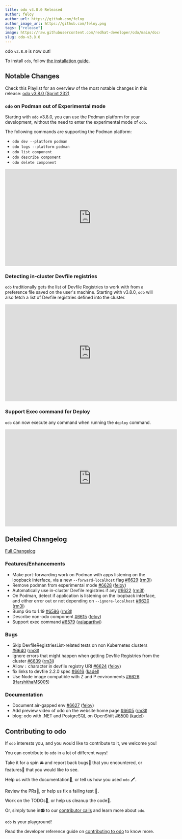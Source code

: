 ```yaml
---
title: odo v3.8.0 Released
author: feloy
author_url: https://github.com/feloy
author_image_url: https://github.com/feloy.png
tags: ["release"]
image: https://raw.githubusercontent.com/redhat-developer/odo/main/docs/website/static/img/logo.png
slug: odo-v3.8.0
---
```


odo `v3.8.0` is now out!

<!--truncate-->

To install `odo`, follow [the installation guide](../docs/overview/installation).

## Notable Changes
Check this Playlist for an overview of the most notable changes in this release: [odo v3.8.0 (Sprint 232)](https://www.youtube.com/watch?v=1uSB2wEsfcI&list=PLGMB2PY4SNOq3zjW4Q-6QnCZSi_YPxdjv)

### `odo` on Podman out of Experimental mode

Starting with `odo` v3.8.0, you can use the Podman platform for your development, without the need to enter the experimental mode of `odo`.

The following commands are supporting the Podman platform:

- `odo dev --platform podman`
- `odo logs --platform podman`
- `odo list component`
- `odo describe component`
- `odo delete component`

<iframe width="560" height="315" src="https://www.youtube.com/embed/1uSB2wEsfcI" title="YouTube video player" frameborder="0" allow="accelerometer; autoplay; clipboard-write; encrypted-media; gyroscope; picture-in-picture; web-share" allowfullscreen></iframe>

### Detecting in-cluster Devfile registries

`odo` traditionally gets the list of Devfile Registries to work with from a preference file saved on the user's machine. Starting with v3.8.0, `odo` will also fetch a list of Devfile registries defined into the cluster.

<iframe width="560" height="315" src="https://www.youtube.com/embed/FrJ8n9dtO_4" title="YouTube video player" frameborder="0" allow="accelerometer; autoplay; clipboard-write; encrypted-media; gyroscope; picture-in-picture; web-share" allowfullscreen></iframe>

### Support Exec command for Deploy

`odo` can now execute any command when running the `deploy` command.

<iframe width="560" height="315" src="https://www.youtube.com/embed/UioaV7y7kVI" title="YouTube video player" frameborder="0" allow="accelerometer; autoplay; clipboard-write; encrypted-media; gyroscope; picture-in-picture; web-share" allowfullscreen></iframe>

## Detailed Changelog

[Full Changelog](https://github.com/redhat-developer/odo/compare/v3.7.0...v3.8.0)

### Features/Enhancements

- Make port-forwarding work on Podman with apps listening on the loopback interface, via a new `--forward-localhost` flag [\#6629](https://github.com/redhat-developer/odo/pull/6629) ([rm3l](https://github.com/rm3l))
- Remove podman from experimental mode [\#6628](https://github.com/redhat-developer/odo/pull/6628) ([feloy](https://github.com/feloy))
- Automatically use in-cluster Devfile registries if any [\#6622](https://github.com/redhat-developer/odo/pull/6622) ([rm3l](https://github.com/rm3l))
- On Podman, detect if application is listening on the loopback interface, and either error out or not depending on `--ignore-localhost` [\#6620](https://github.com/redhat-developer/odo/pull/6620) ([rm3l](https://github.com/rm3l))
- Bump Go to 1.19 [\#6586](https://github.com/redhat-developer/odo/pull/6586) ([rm3l](https://github.com/rm3l))
- Describe non-odo component [\#6615](https://github.com/redhat-developer/odo/pull/6615) ([feloy](https://github.com/feloy))
- Support exec command [\#6579](https://github.com/redhat-developer/odo/pull/6579) ([valaparthvi](https://github.com/valaparthvi))

### Bugs

- Skip DevfileRegistriesList-related tests on non Kubernetes clusters [\#6640](https://github.com/redhat-developer/odo/pull/6640) ([rm3l](https://github.com/rm3l))
- Ignore errors that might happen when getting Devfile Registries from the cluster [\#6639](https://github.com/redhat-developer/odo/pull/6639) ([rm3l](https://github.com/rm3l))
- Allow `:` character in devfile registry URI [\#6624](https://github.com/redhat-developer/odo/pull/6624) ([feloy](https://github.com/feloy))
- fix links to devfile 2.2.0 spec [\#6616](https://github.com/redhat-developer/odo/pull/6616) ([kadel](https://github.com/kadel))
- Use Node image compatible with Z and P environments [\#6626](https://github.com/redhat-developer/odo/pull/6626) ([HarshithaMS005](https://github.com/HarshithaMS005))

### Documentation

- Document air-gapped env [\#6627](https://github.com/redhat-developer/odo/pull/6627) ([feloy](https://github.com/feloy))
- Add preview video of odo on the website home page [\#6605](https://github.com/redhat-developer/odo/pull/6605) ([rm3l](https://github.com/rm3l))
- blog: odo with .NET and PostgreSQL on OpenShift [\#6500](https://github.com/redhat-developer/odo/pull/6500) ([kadel](https://github.com/kadel))

## Contributing to odo

If `odo` interests you, and you would like to contribute to it, we welcome you!

You can contribute to `odo` in a lot of different ways!

Take it for a spin 🚘 and report back bugs🐞 that you encountered, or features🌟 that you would like to see.

Help us with the documentation📜, or tell us how you used `odo` 🖍.

Review the PRs👀, or help us fix a failing test 🚩.

Work on the TODOs📝, or help us cleanup the code🚮.

Or, simply tune in📻 to our [contributor calls](https://github.com/redhat-developer/odo#meetings) and learn more about `odo`.

`odo` is your playground!

Read the developer reference guide on [contributing to odo](/docs/development/contribution) to know more.
